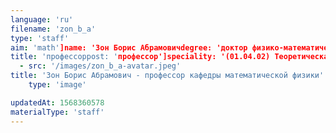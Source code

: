 ```yaml
---
language: 'ru'
filename: 'zon_b_a'
type: 'staff'
aim: 'math']name: 'Зон Борис Абрамовичdegree: 'доктор физико-математических наук'
title: 'профессорpost: 'профессор']speciality: '(01.04.02) Теоретическая физикаcontacts: []avatar:
  - src: '/images/zon_b_a-avatar.jpeg'
title: 'Зон Борис Абрамович - профессор кафедры математической физики'
    type: 'image'

updatedAt: 1568360578
materialType: 'staff'
---
```


